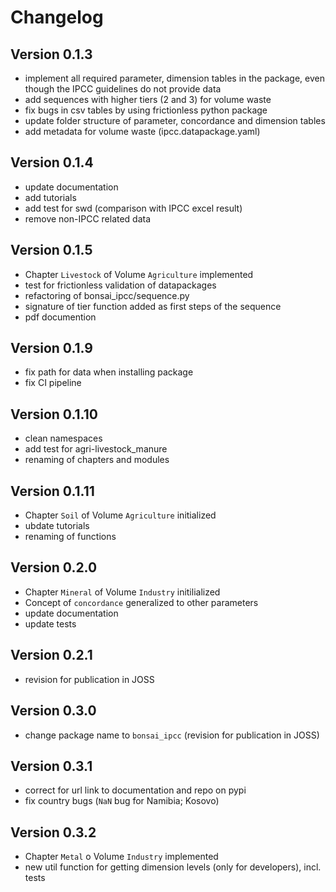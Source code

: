 # Changelog

## Version 0.1.3

- implement all required parameter, dimension tables in the package, even though the IPCC guidelines do not provide data
- add sequences with higher tiers (2 and 3) for volume waste
- fix bugs in csv tables by using frictionless python package
- update folder structure of parameter, concordance and dimension tables
- add metadata for volume waste (ipcc.datapackage.yaml)

## Version 0.1.4

- update documentation
- add tutorials
- add test for swd (comparison with IPCC excel result)
- remove non-IPCC related data

## Version 0.1.5

- Chapter `Livestock` of Volume `Agriculture` implemented
- test for frictionless validation of datapackages
- refactoring of bonsai_ipcc/sequence.py
- signature of tier function added as first steps of the sequence
- pdf documention

## Version 0.1.9

- fix path for data when installing package
- fix CI pipeline

## Version 0.1.10

- clean namespaces
- add test for agri-livestock_manure
- renaming of chapters and modules

## Version 0.1.11

- Chapter `Soil` of Volume `Agriculture` initialized
- ubdate tutorials
- renaming of functions

## Version 0.2.0

- Chapter `Mineral` of Volume `Industry` initilialized
- Concept of `concordance` generalized to other parameters
- update documentation
- update tests

## Version 0.2.1

- revision for publication in JOSS

## Version 0.3.0

- change package name to `bonsai_ipcc` (revision for publication in JOSS)

## Version 0.3.1

- correct for url link to documentation and repo on pypi
- fix country bugs (`NaN` bug for Namibia; Kosovo)

## Version 0.3.2

- Chapter `Metal` o Volume `Industry` implemented
- new util function for getting dimension levels (only for developers), incl. tests